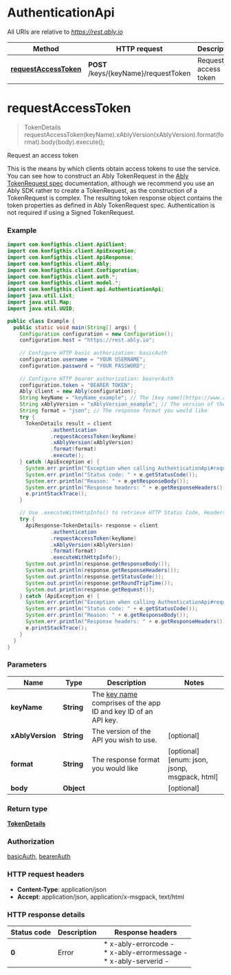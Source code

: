 # AuthenticationApi

All URIs are relative to *https://rest.ably.io*

| Method | HTTP request | Description |
|------------- | ------------- | -------------|
| [**requestAccessToken**](AuthenticationApi.md#requestAccessToken) | **POST** /keys/{keyName}/requestToken | Request an access token |


<a name="requestAccessToken"></a>
# **requestAccessToken**
> TokenDetails requestAccessToken(keyName).xAblyVersion(xAblyVersion).format(format).body(body).execute();

Request an access token

This is the means by which clients obtain access tokens to use the service. You can see how to construct an Ably TokenRequest in the [Ably TokenRequest spec](https://www.ably.io/documentation/rest-api/token-request-spec) documentation, although we recommend you use an Ably SDK rather to create a TokenRequest, as the construction of a TokenRequest is complex. The resulting token response object contains the token properties as defined in Ably TokenRequest spec. Authentication is not required if using a Signed TokenRequest.

### Example
```java
import com.konfigthis.client.ApiClient;
import com.konfigthis.client.ApiException;
import com.konfigthis.client.ApiResponse;
import com.konfigthis.client.Ably;
import com.konfigthis.client.Configuration;
import com.konfigthis.client.auth.*;
import com.konfigthis.client.model.*;
import com.konfigthis.client.api.AuthenticationApi;
import java.util.List;
import java.util.Map;
import java.util.UUID;

public class Example {
  public static void main(String[] args) {
    Configuration configuration = new Configuration();
    configuration.host = "https://rest.ably.io";
    
    // Configure HTTP basic authorization: basicAuth
    configuration.username = "YOUR USERNAME";
    configuration.password = "YOUR PASSWORD";
    
    // Configure HTTP bearer authorization: bearerAuth
    configuration.token = "BEARER TOKEN";
    Ably client = new Ably(configuration);
    String keyName = "keyName_example"; // The [key name](https://www.ably.io/documentation/rest-api/token-request-spec#api-key-format) comprises of the app ID and key ID of an API key.
    String xAblyVersion = "xAblyVersion_example"; // The version of the API you wish to use.
    String format = "json"; // The response format you would like
    try {
      TokenDetails result = client
              .authentication
              .requestAccessToken(keyName)
              .xAblyVersion(xAblyVersion)
              .format(format)
              .execute();
    } catch (ApiException e) {
      System.err.println("Exception when calling AuthenticationApi#requestAccessToken");
      System.err.println("Status code: " + e.getStatusCode());
      System.err.println("Reason: " + e.getResponseBody());
      System.err.println("Response headers: " + e.getResponseHeaders());
      e.printStackTrace();
    }

    // Use .executeWithHttpInfo() to retrieve HTTP Status Code, Headers and Request
    try {
      ApiResponse<TokenDetails> response = client
              .authentication
              .requestAccessToken(keyName)
              .xAblyVersion(xAblyVersion)
              .format(format)
              .executeWithHttpInfo();
      System.out.println(response.getResponseBody());
      System.out.println(response.getResponseHeaders());
      System.out.println(response.getStatusCode());
      System.out.println(response.getRoundTripTime());
      System.out.println(response.getRequest());
    } catch (ApiException e) {
      System.err.println("Exception when calling AuthenticationApi#requestAccessToken");
      System.err.println("Status code: " + e.getStatusCode());
      System.err.println("Reason: " + e.getResponseBody());
      System.err.println("Response headers: " + e.getResponseHeaders());
      e.printStackTrace();
    }
  }
}

```

### Parameters

| Name | Type | Description  | Notes |
|------------- | ------------- | ------------- | -------------|
| **keyName** | **String**| The [key name](https://www.ably.io/documentation/rest-api/token-request-spec#api-key-format) comprises of the app ID and key ID of an API key. | |
| **xAblyVersion** | **String**| The version of the API you wish to use. | [optional] |
| **format** | **String**| The response format you would like | [optional] [enum: json, jsonp, msgpack, html] |
| **body** | **Object**|  | [optional] |

### Return type

[**TokenDetails**](TokenDetails.md)

### Authorization

[basicAuth](../README.md#basicAuth), [bearerAuth](../README.md#bearerAuth)

### HTTP request headers

 - **Content-Type**: application/json
 - **Accept**: application/json, application/x-msgpack, text/html

### HTTP response details
| Status code | Description | Response headers |
|-------------|-------------|------------------|
| **0** | Error |  * x-ably-errorcode -  <br>  * x-ably-errormessage -  <br>  * x-ably-serverid -  <br>  |

